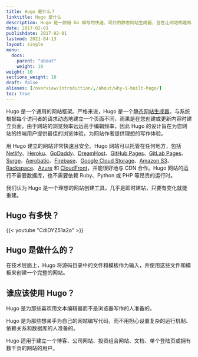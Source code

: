 ```yaml
---
title: Hugo 是什么？
linktitle: Hugo 是什么
description: Hugo 是一款用 Go 编写的快速、现代的静态网站生成器，旨在让网站构建再次充满乐趣。
date: 2017-02-01
publishdate: 2017-02-01
lastmod: 2021-04-13
layout: single
menu:
  docs:
    parent: "about"
    weight: 10
weight: 10
sections_weight: 10
draft: false
aliases: [/overview/introduction/,/about/why-i-built-hugo/]
toc: true
---
```


Hugo 是一个通用的网站框架。严格来说，Hugo 是一个[静态网站生成器][static site generator]。与系统根据每个访问者的请求动态地建立一个页面不同，雨果是在您创建或更新内容时建立页面。由于网站的浏览频率远远高于编辑频率，因此 Hugo 的设计旨在为您网站的终端用户提供最佳的浏览体验，为网站作者提供理想的写作体验。

用 Hugo 建立的网站非常快速且安全。Hugo 网站可以托管在任何地方，包括[Netlify][]、[Heroku][]、[GoDaddy][]、[DreamHost][]、[GitHub Pages][]、[GitLab Pages][]、[Surge][]。[Aerobatic][]、[Firebase][]、[Google Cloud Storage][]、[Amazon S3][]、[Rackspace][]、[Azure][] 和 [CloudFront][]，并能很好地与 CDN 合作。Hugo 网站的运行不需要数据库，也不需要依赖 Ruby、Python 或 PHP 等昂贵的运行时。

我们认为 Hugo 是一个理想的网站创建工具，几乎是即时建站，只要有变化就能重建。

## Hugo 有多快？

{{< youtube "CdiDYZ51a2o" >}}

## Hugo 是做什么的？

在技术层面上，Hugo 将源码目录中的文件和模板作为输入，并使用这些文件和模板来创建一个完整的网站。

## 谁应该使用 Hugo？

Hugo 是为那些喜欢用文本编辑器而不是浏览器写作的人准备的。

Hugo 是为那些想亲手为自己的网站编写代码，而不用担心设置复杂的运行机制、依赖关系和数据库的人准备的。

Hugo 适用于建立一个博客、公司网站、投资组合网站、文档、单个登陆页或拥有数千页的网站的用户。

[@spf13]: https://twitter.com/spf13
[Aerobatic]: https://www.aerobatic.com/
[Amazon S3]: https://aws.amazon.com/s3/
[Azure]: https://docs.microsoft.com/en-us/azure/storage/blobs/storage-blob-static-website
[CloudFront]: https://aws.amazon.com/cloudfront/ "Amazon CloudFront"
[DreamHost]: https://www.dreamhost.com/
[Firebase]: https://firebase.google.com/docs/hosting/ "Firebase static hosting"
[GitHub Pages]: https://pages.github.com/
[GitLab Pages]: https://about.gitlab.com/features/pages/
[Go language]: https://golang.org/
[GoDaddy]: https://www.godaddy.com/ "GoDaddy.com Hosting"
[Google Cloud Storage]: https://cloud.google.com/storage/
[Heroku]: https://www.heroku.com/
[Jekyll]: https://jekyllrb.com/
[Middleman]: https://middlemanapp.com/
[Nanoc]: https://nanoc.ws/
[Netlify]: https://netlify.com
[Rackspace]: https://www.rackspace.com/cloud/files
[Surge]: https://surge.sh
[contributing to it]: https://github.com/gohugoio/hugo
[rackspace]: https://www.rackspace.com/openstack/public/files
[static site generator]: /about/benefits/
